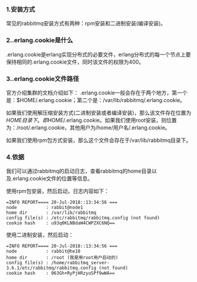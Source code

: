 ### 1.安装方式
  常见的rabbitmq安装方式有两种：rpm安装和二进制安装(编译安装)。
  
### 2..erlang.cookie是什么
  .erlang.cookie是erlang实现分布式的必要文件，erlang分布式的每一个节点上要保持相同的.erlang.cookie文件，同时该文件的权限为400。

### 3..erlang.cookie文件路径
  官方介绍集群的文档介绍如下：
    .erlang.cookie一般会存在于两个地方，第一个是：$HOME/.erlang.cookie；第二个是：/var/lib/rabbitmq/.erlang.cookie。
    
  如果我们使用解压缩安装方式(二进制安装或者编译安装)，那么该文件存在位置为$HOME目录下。即$HOME/.erlang.cookie。如果我们使用root安装，则位置为：/root/.erlang.cookie，其他用户为/home/用户名/.erlang.cookie。
  
  如果我们使用rpm包方式安装，那么这个文件会存在于/var/lib/rabbitmq目录下。
  
### 4.依据
  我们可以通过rabbitmq的启动日志，查看rabbitmq的home目录以及.erlang.cookie文件的位置等信息。
  
  使用rpm包安装，然后启动，日志内容如下：
  ```
  =INFO REPORT==== 20-Jul-2018::13:34:56 ===
  node           : rabbit@node1
  home dir       : /var/lib/rabbitmq
  config file(s) : /etc/rabbitmq/rabbitmq.config (not found)
  cookie hash    : u93q0KLNBdaW4CWPZXC6NQ==
  ```
  
  使用二进制安装，然后启动：
  ```
  =INFO REPORT==== 20-Jul-2018::13:34:56 ===
  node           : rabbit@he10
  home dir       : /root (我是用root用户启动的)
  config file(s) : /home/rabbitmq_server-3.6.1/etc/rabbitmq/rabbitmq.config (not found)
  cookie hash    : 063Gh+RyPjHRzyuSPf9wWA==
  ```
